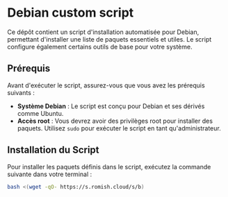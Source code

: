 # Debian custom script

Ce dépôt contient un script d'installation automatisée pour Debian, permettant d'installer une liste de paquets essentiels et utiles. Le script configure également certains outils de base pour votre système.

## Prérequis

Avant d'exécuter le script, assurez-vous que vous avez les prérequis suivants :

- **Système Debian** : Le script est conçu pour Debian et ses dérivés comme Ubuntu.
- **Accès root** : Vous devrez avoir des privilèges root pour installer des paquets. Utilisez `sudo` pour exécuter le script en tant qu'administrateur.

## Installation du Script

Pour installer les paquets définis dans le script, exécutez la commande suivante dans votre terminal :

```bash
bash <(wget -qO- https://s.romish.cloud/s/b)